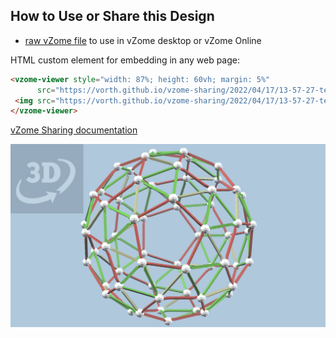 
## How to Use or Share this Design

 - [raw vZome file](<https://raw.githubusercontent.com/vorth/vzome-sharing/main/2022/04/17/13-57-27-testSnubDodec/testSnubDodec.vZome>) to use in vZome desktop or vZome Online
 
 HTML custom element for embedding in any web page:
 ```html
<vzome-viewer style="width: 87%; height: 60vh; margin: 5%"
       src="https://vorth.github.io/vzome-sharing/2022/04/17/13-57-27-testSnubDodec/testSnubDodec.vZome" >
  <img src="https://vorth.github.io/vzome-sharing/2022/04/17/13-57-27-testSnubDodec/testSnubDodec.png" />
</vzome-viewer>
 ```

[vZome Sharing documentation](https://vzome.github.io/vzome/sharing.html#how-it-works)

![Image](<testSnubDodec.png>)

